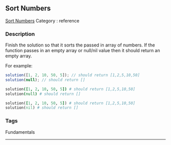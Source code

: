 ## Sort Numbers
[Sort Numbers](https://www.codewars.com/kata/sort-numbers)
Category : reference

### Description
Finish the solution so that it sorts the passed in array of numbers. If the function passes in an empty array or null/nil value then it should return an empty array.

For example:

```javascript
solution([1, 2, 10, 50, 5]); // should return [1,2,5,10,50]
solution(null); // should return []
```

```coffeescript
solution([1, 2, 10, 50, 5]) # should return [1,2,5,10,50]
solution(null) # should return []
```

```ruby
solution([1, 2, 10, 50, 5]) # should return [1,2,5,10,50]
solution(nil) # should return []
```

### Tags
Fundamentals

- - -
